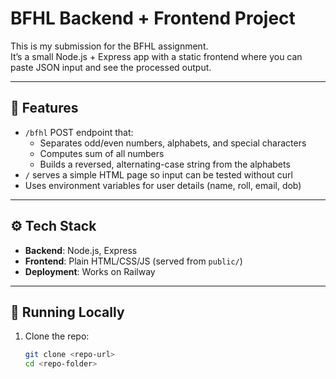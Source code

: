 # BFHL Backend + Frontend Project

This is my submission for the BFHL assignment.  
It’s a small Node.js + Express app with a static frontend where you can paste JSON input and see the processed output.

---

## 📌 Features
- `/bfhl` POST endpoint that:
  - Separates odd/even numbers, alphabets, and special characters
  - Computes sum of all numbers
  - Builds a reversed, alternating-case string from the alphabets
- `/` serves a simple HTML page so input can be tested without curl
- Uses environment variables for user details (name, roll, email, dob)

---

## ⚙️ Tech Stack
- **Backend**: Node.js, Express
- **Frontend**: Plain HTML/CSS/JS (served from `public/`)
- **Deployment**: Works on Railway

---

## 🚀 Running Locally

1. Clone the repo:
   ```bash
   git clone <repo-url>
   cd <repo-folder>
